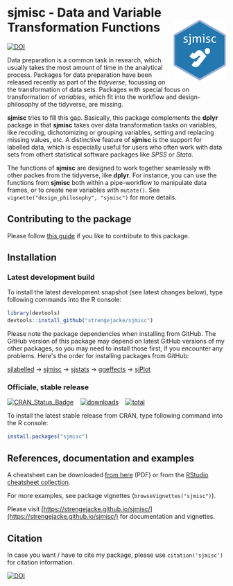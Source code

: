 # sjmisc - Data and Variable Transformation Functions <img src="man/figures/logo.png" align="right" />

[![DOI](https://zenodo.org/badge/32622582.svg)](https://zenodo.org/badge/latestdoi/32622582)

Data preparation is a common task in research, which usually takes the most amount of time in the analytical process. Packages for data preparation have been released recently as part of the _tidyverse_, focussing on the transformation of data sets. Packages with special focus on transformation of _variables_, which fit into the workflow and design-philosophy of the tidyverse, are missing.

**sjmisc** tries to fill this gap. Basically, this package complements the **dplyr** package in that **sjmisc** takes over data transformation tasks on variables, like recoding, dichotomizing or grouping variables, setting and replacing missing values, etc. A distinctive feature of **sjmisc** is the support for labelled data, which is especially useful for users who often work with data sets from othert statistical software packages like _SPSS_ or _Stata_.

The functions of **sjmisc** are designed to work together seamlessly with other packes from the tidyverse, like **dplyr**. For instance, you can use the functions from **sjmisc** both within a pipe-workflow to manipulate data frames, or to create new variables with `mutate()`. See `vignette("design_philosophy", "sjmisc")` for more details.

## Contributing to the package

Please follow [this guide](CONTRIBUTING.md) if you like to contribute to this package.

## Installation

### Latest development build

To install the latest development snapshot (see latest changes below), type following commands into the R console:

```r
library(devtools)
devtools::install_github("strengejacke/sjmisc")
```

Please note the package dependencies when installing from GitHub. The GitHub version of this package may depend on latest GitHub versions of my other packages, so you may need to install those first, if you encounter any problems. Here's the order for installing packages from GitHub:

[sjlabelled](https://github.com/strengejacke/sjlabelled) &rarr; [sjmisc](https://github.com/strengejacke/sjmisc) &rarr; [sjstats](https://github.com/strengejacke/sjstats) &rarr; [ggeffects](https://github.com/strengejacke/ggeffects) &rarr; [sjPlot](https://github.com/strengejacke/sjPlot)

### Officiale, stable release

[![CRAN_Status_Badge](http://www.r-pkg.org/badges/version/sjmisc)](https://cran.r-project.org/package=sjmisc)
&#160;&#160;
[![downloads](http://cranlogs.r-pkg.org/badges/sjmisc)](http://cranlogs.r-pkg.org/)
&#160;&#160;
[![total](http://cranlogs.r-pkg.org/badges/grand-total/sjmisc)](http://cranlogs.r-pkg.org/)

To install the latest stable release from CRAN, type following command into the R console:

```r
install.packages("sjmisc")
```

## References, documentation and examples

A cheatsheet can be downloaded [from here](http://strengejacke.de/sjPlot/sjmisc-cheatsheet.pdf) (PDF) or from the [RStudio cheatsheet collection](https://www.rstudio.com/resources/cheatsheets/).

For more examples, see package vignettes (`browseVignettes("sjmisc")`).

Please visit [https://strengejacke.github.io/sjmisc/](https://strengejacke.github.io/sjmisc/) for documentation and vignettes.

## Citation

In case you want / have to cite my package, please use `citation('sjmisc')` for citation information. 

[![DOI](https://zenodo.org/badge/32622582.svg)](https://zenodo.org/badge/latestdoi/32622582)
